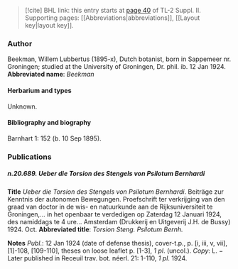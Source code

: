 > [!cite] BHL link: this entry starts at [page 40](https://www.biodiversitylibrary.org/page/33265237) of TL-2 Suppl. II.
> Supporting pages: [[Abbreviations|abbreviations]], [[Layout key|layout key]].

### Author

Beekman, Willem Lubbertus (1895-x), Dutch botanist, born in Sappemeer nr. Groningen; studied at the University of Groningen, Dr. phil. ib. 12 Jan 1924. 
**Abbreviated name**: *Beekman*

#### Herbarium and types

Unknown.

#### Bibliography and biography

Barnhart 1: 152 (b. 10 Sep 1895).

### Publications

##### n.20.689. Ueber die Torsion des Stengels von Psilotum Bernhardi

**Title**
*Ueber die Torsion des Stengels von Psilotum Bernhardi*. Beiträge zur Kenntnis der autonomen Bewegungen. Proefschrift ter verkrijging van den graad van doctor in de wis- en natuurkunde aan de Rijksuniversiteit te Groningen,... in het openbaar te verdedigen op Zaterdag 12 Januari 1924, des namiddags te 4 ure... Amsterdam (Drukkerij en Uitgeverij J.H. de Bussy) 1924. Oct.
**Abbreviated title**: *Torsion Steng. Psilotum Bernh.*

**Notes**
*Publ*.: 12 Jan 1924 (date of defense thesis), cover-t.p., p. \[i, iii, v, vii\], \[1\]-108, \[109-110\], theses on loose leaflet p. \[1-3\], *1 pl*. (uncol.). *Copy*: L. − Later published in Receuil trav. bot. néerl. 21: 1-110, *1 pl*. 1924.

